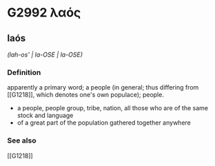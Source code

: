 # G2992 λαός

## laós

_(lah-os' | la-OSE | la-OSE)_

### Definition

apparently a primary word; a people (in general; thus differing from [[G1218]], which denotes one's own populace); people.

- a people, people group, tribe, nation, all those who are of the same stock and language
- of a great part of the population gathered together anywhere

### See also

[[G1218]]

